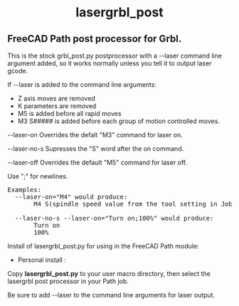 <h1 align="center">lasergrbl_post</h1>

## FreeCAD Path post processor for Grbl.

This is the stock grbl_post.py postprocessor with a --laser command
line argument added, so it works normally unless you tell it to output laser
gcode.

If --laser is added to the command line arguments:
- Z axis moves are removed
- K parameters are removed
- M5 is added before all rapid moves
- M3 S##### is added before each group of motion controlled moves.

--laser-on Overrides the defalt "M3" command for laser on.

--laser-no-s Supresses the "S" word after the on command.

--laser-off Overrides the default "M5" command for laser off.

Use ";" for newlines.
<pre>
Examples:
  --laser-on="M4" would produce:  
       M4 S(spindle speed value from the tool setting in Job)
       
  --laser-no-s --laser-on="Turn on;100%" would produce:
       Turn on
       100%
</pre>        
Install of lasergrbl_post.py for using in the FreeCAD Path module:  

- Personal install :
  
Copy **lasergrbl_post.py** to your user macro directory, then select the lasergrbl post processor in your Path job.

Be sure to add --laser to the command line arguments for laser output.
